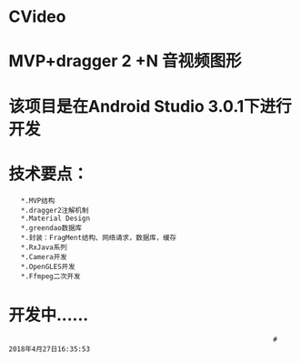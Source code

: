 # CVideo
# MVP+dragger 2 +N 音视频图形

# 该项目是在Android Studio 3.0.1下进行开发
# 技术要点：
       *.MVP结构
       *.dragger2注解机制
       *.Material Design
       *.greendao数据库
       *.封装：FragMent结构、网络请求，数据库，缓存
       *.RxJava系列
       *.Camera开发
       *.OpenGLES开发
       *.Ffmpeg二次开发

      
# 开发中......
                                                                     # 2018年4月27日16:35:53
      
